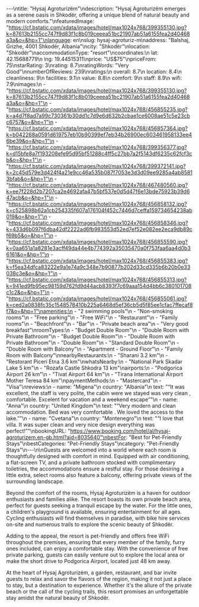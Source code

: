 ---\ntitle: "Hysaj Agroturizëm"\ndescription: "Hysaj Agroturizëm emerges as a serene oasis in Shkodër, offering a unique blend of natural beauty and modern comforts."\nfeaturedImage: "https://cf.bstatic.com/xdata/images/hotel/max1024x768/399355130.jpg?k=87613b2155cc747f9d83f1c8b019ceeea51bc21907ab51a6155fea2d40468a3a&o=&hp=1"\nlanguage: en\nslug: hysaj-agroturiz-m\naddress: "Balshaj, Grizhe, 4001 Shkodër, Albania"\ncity: "Shkodër"\nlocation: "Shkodër"\naccommodationType: "resort"\ncoordinates:\n  lat: 42.15688779\n  lng: 19.44515311\nprice: "US$75"\npriceFrom: 75\nstarRating: 3\nrating: 8.7\nratingWords: "Very Good"\nnumberOfReviews: 239\nratings:\n  overall: 8.7\n  location: 8.4\n  cleanliness: 9\n  facilities: 9.1\n  value: 8.8\n  comfort: 9\n  staff: 8.9\n  wifi: 7.9\nimages:\n  - "https://cf.bstatic.com/xdata/images/hotel/max1024x768/399355130.jpg?k=87613b2155cc747f9d83f1c8b019ceeea51bc21907ab51a6155fea2d40468a3a&o=&hp=1"\n  - "https://cf.bstatic.com/xdata/images/hotel/max1024x768/456855235.jpg?k=a4d7f8ad7a99c730361b30dd1c7d9e6d632b2cbae1ce6008ae51c5e23cbc6757&o=&hp=1"\n  - "https://cf.bstatic.com/xdata/images/hotel/max1024x768/456857364.jpg?k=b042268a0591d619757eb10b90399ef7eb34b26900ec603461958133ee46be39&o=&hp=1"\n  - "https://cf.bstatic.com/xdata/images/hotel/max1024x768/399356377.jpg?k=d15bfe8a7f193208efe95d95bf51288c4ff5c27bb7a2f5143df6235c62fcf3cb&o=&hp=1"\n  - "https://cf.bstatic.com/xdata/images/hotel/max1024x768/399372141.jpg?k=2c45d579e3d424f4a21e9cc46a535b087f7053e3d3d09ee9285a4ab85813bfab&o=&hp=1"\n  - "https://cf.bstatic.com/xdata/images/hotel/max1024x768/467480560.jpg?k=ee7f228d2b7207ca2e4692afa47b5bf537e0d5d47f6e13bde75923b39d647acb&o=&hp=1"\n  - "https://cf.bstatic.com/xdata/images/hotel/max1024x768/456858132.jpg?k=c525898b62a1cb254335f607a176104f452c7446d7ceffa159734654238ab019&o=&hp=1"\n  - "https://cf.bstatic.com/xdata/images/hotel/max1024x768/456858346.jpg?k=433d6b097f6dba42df2222ad6fb983553d52ed7ef52e082ee2eca9db89cf69b5&o=&hp=1"\n  - "https://cf.bstatic.com/xdata/images/hotel/max1024x768/456855590.jpg?k=0aa651a1a8281e3acff49da44e4b774392a35035470a0f753faa6aa4d0b36161&o=&hp=1"\n  - "https://cf.bstatic.com/xdata/images/hotel/max1024x768/456855383.jpg?k=f5ea34dfca83222e9a1e74a9c348e7b90877b202d33cd335b6b20b0e33038c3e&o=&hp=1"\n  - "https://cf.bstatic.com/xdata/images/hotel/max1024x768/456855313.jpg?k=941ed9fb95ec98159d762fd9d44acb8393f7c69aaa154d4bb6c380101708c1c2&o=&hp=1"\n  - "https://cf.bstatic.com/xdata/images/hotel/max1024x768/456855061.jpg?k=ced2a0838fc35c1548578410b225a6468d5ef36cb5d5f85ee1cfac7ffecaf8f7&o=&hp=1"\namenities:\n  - "2 swimming pools"\n  - "Non-smoking rooms"\n  - "Free parking"\n  - "Free WiFi"\n  - "Restaurant"\n  - "Family rooms"\n  - "Beachfront"\n  - "Bar"\n  - "Private beach area"\n  - "Very good breakfast"\nroomTypes:\n  - "Budget Double Room"\n  - "Double Room with Private Bathroom"\n  - "Budget Double Room"\n  - "Double Room with Private Bathroom"\n  - "Double Room"\n  - "Standard Double Room"\n  - "Double Room with Balcony"\n  - "Apartment - Ground Floor"\n  - "Family Room with Balcony"\nnearbyRestaurants:\n  - "Sharani 3.2 km"\n  - "Restorant Piceri Etna 3.6 km"\nwhatsNearby:\n  - "National Park Skadar Lake 5 km"\n  - "Rozafa Castle Shkodra 13 km"\nairports:\n  - "Podgorica Airport 26 km"\n  - "Tivat Airport 64 km"\n  - "Tirana International Airport Mother Teresa 84 km"\npaymentMethods:\n  - "Mastercard"\n  - "Visa"\nreviews:\n  - name: "Migena"\n    country: "Albania"\n    text: "“It was excellent, the staff is very polite, the cabin were we stayed was very clean , comfortable. Excelent for vacation and a weekend escape”"\n  - name: "Anna"\n    country: "United Kingdom"\n    text: "“Very modern and clean accommodation. Bed was very comfortable . We loved the access to the lake.”"\n  - name: "Cvetana"\n    country: "Montenegro"\n    text: "“I love that villa. It was super clean and very nice design everything was perfect!”"\nbookingURL: "https://www.booking.com/hotel/al/hysaj-agroturizem.en-gb.html?aid=8035640"\nbestFor: "Best for Pet-Friendly Stays"\nbestCategories: "Pet-Friendly Stays"\ncategory: "Pet-Friendly Stays"\n---\n\nGuests are welcomed into a world where each room is thoughtfully designed with comfort in mind. Equipped with air conditioning, a flat-screen TV, and a private bathroom stocked with complimentary toiletries, the accommodations ensure a restful stay. For those desiring a little extra, select rooms also feature a balcony, offering private views of the surrounding landscape.

Beyond the comfort of the rooms, Hysaj Agroturizëm is a haven for outdoor enthusiasts and families alike. The resort boasts its own private beach area, perfect for guests seeking a tranquil escape by the water. For the little ones, a children's playground is available, ensuring entertainment for all ages. Cycling enthusiasts will find themselves in paradise, with bike hire services on-site and numerous trails to explore the scenic beauty of Shkodër.

Adding to the appeal, the resort is pet-friendly and offers free WiFi throughout the premises, ensuring that every member of the family, furry ones included, can enjoy a comfortable stay. With the convenience of free private parking, guests can easily venture out to explore the local area or make the short drive to Podgorica Airport, located just 48 km away.

At the heart of Hysaj Agroturizëm, a garden, restaurant, and bar invite guests to relax and savor the flavors of the region, making it not just a place to stay, but a destination to experience. Whether it's the allure of the private beach or the call of the cycling trails, this resort promises an unforgettable stay amidst the natural beauty of Shkodër.